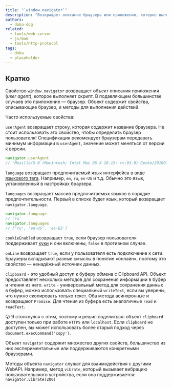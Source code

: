 ```yaml
---
title: "`window.navigator`"
description: "Возвращает описание браузера или приложения, которое выполняет скрипт."
authors:
  - doka-dog
related:
  - tools/web-server
  - js/bom
  - tools/http-protocol
tags:
  - doka
  - placeholder
---
```


## Кратко

Свойство `window.navigator` возвращает объект описания приложения (_user agent_), которое выполняет скрипт. В подавляющем большинстве случаев это приложение — браузер. Объект содержит свойства, описывающие браузер, и методы для выполнения действий.

Часто используемые свойства:

`userAgent` возвращает строку, которая содержит название браузера. Не стоит использовать это свойство, чтобы определить браузер пользователя! Спецификация рекомендует браузерам передавать минимум информации в `userAgent`, значение может меняться от версии к версии.

```js
navigator.userAgent
// 'Mozilla/5.0 (Macintosh; Intel Mac OS X 10.15; rv:93.0) Gecko/20100101 Firefox/93.0'
```

`language` возвращает предпочитаемый язык интерфейса в виде [языкового тега](https://tools.ietf.org/rfc/bcp/bcp47.txt). Например, `en`, `ru`, `en-US` и т.д. Обычно это язык, установленный в настройках браузера.

`languages` возвращает массив предпочитаемых языков в порядке предпочтительности. Первый в списке будет язык, который возвращает `navigator.language`.

```js
navigator.language
// 'ru'
navigator.languages
// ['ru', 'en-US', 'es-ES']
```

`cookieEnabled` возвращает `true`, если браузер пользователя поддерживает [куки](/js/cookie/) и они включены, `false` в противном случае.

`onLine` возвращает `true`, если у пользователя есть подключение к сети. Браузеры вкладывают разные смыслы в понятие «онлайн», поэтому это свойство — ненадёжный источник данных.

`clipboard` - это удоб­ный до­ступ к бу­фе­ру об­мена с Clipboard API. Объект предоставляет несколько методов для сохранения информации в буфер и чтения из него. `write` - универсальный метод для сохранения данных в буфер, можно использовать специальный `writeText`, если вы уверены, что нужно скопировать только текст. Оба метода асинхронные и возвращают `Promise`. Для чтения из буфера есть аналогичные `read` и `readText`.

<aside>

😮 Я столкнулся с этим, поэтому и решил поделиться: объект `clipboard` доступен только при работе `HTTPS` или `localhost`. Если `clipboard` не доступен, вы может использовать более старый подход через `document.execCommand('copy')`.

</aside>

Объект `navigator` содержит множество других свойств, большинство из них экспериментальные или поддерживаются конкретными браузерами.

Методы объекта `navigator` служат для взаимодействия с другими WebAPI. Например, метод `vibrate`, который вызывает вибрацию пользовательского устройства, если она поддерживается: `navigator.vibrate(200)`

